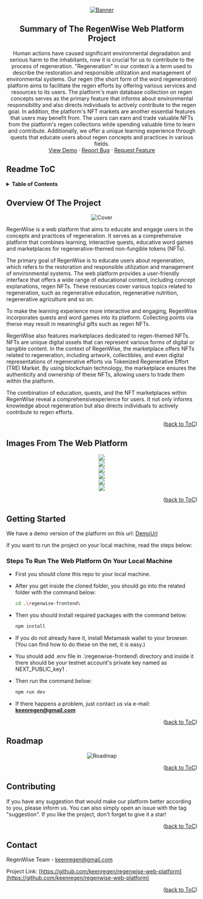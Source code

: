 <!-- PROJECT LOGO -->
<br />
<div align="center">
  <a href="https://github.com/keenregen/regenwise-web-platform">
    <img  src="/regenwise-frontend/public/read/banner0b.png" alt="Banner">
  </a>

<h2 align="center"> Summary of The RegenWise Web Platform Project</h2>

  <p align="center">
    Human actions have caused significant environmental degradation and serious harm to the inhabitants, now it is crucial for us to contribute to the process of regeneration. "Regeneration" in our context is a term used to describe the restoration and responsible utilization and management of environmental systems. Our regen (the short form of the word regeneration) platform aims to facilitate the regen efforts by offering various services and resources to its users. The platform's main database collection on regen concepts serves as the primary feature that informs about environmental responsibility and also directs individuals to actively contribute to the regen goal. In addition, the platform's NFT markets are another essential features that users may benefit from. The users can earn and trade valuable NFTs from the platform's regen collections while spending valuable time to learn and contribute. Additionally, we offer a unique learning experience through quests that educate users about regen concepts and practices in various fields.
    <br />
    <a href="https://regenwise.xyz">View Demo</a>
    ·
    <a href="https://github.com/keenregen/regenwise-web-platform/issues">Report Bug</a>
    ·
    <a href="https://github.com/keenregen/regenwise-web-platform/issues">Request Feature</a>
  </p>
</div>


## Readme ToC
<!-- TABLE OF CONTENTS -->
<details>
  <summary><strong>Table of Contents</strong></summary>
  <ol>
    <li>
      <a href="#overview-of-the-project">Overview Of The Project</a>
      <ul>
        <!-- <li><a href="#built-with">Built With</a></li> -->
       <li><a href="#images-from-the-web-platform">Images From The Web Platform</a></li>
      </ul>
    </li>
    <li>
      <a href="#getting-started">Getting Started</a>
      <ul>
        <li><a href="#steps-to-run-the-web-platform-on-your-local-machine">Steps To Run The Platform On Your Local Machine</a></li>
      </ul>
    </li>
    <li><a href="#roadmap">Roadmap</a></li>
    <li><a href="#contact">Contact</a></li>
  </ol>
</details>



<!-- ABOUT THE PROJECT -->
## Overview Of The Project
<div align="center">
<img  src="/regenwise-frontend/public/read/Cover1.png" alt="Cover">
</div>

RegenWise is a web platform that aims to educate and engage users in the concepts and practices of regeneration. It serves as a comprehensive platform that combines learning, interactive quests, educative word games and marketplaces for regenerative-themed non-fungible tokens (NFTs).

The primary goal of RegenWise is to educate users about regeneration, which refers to the restoration and responsible utilization and management of environmental systems. The web platform provides a user-friendly interface that offers a wide range of educational content, including concept explanations, regen NFTs. These resources cover various topics related to regeneration, such as regenerative education, regenerative nutrition, regenerative agriculture and so on.

To make the learning experience more interactive and engaging, RegenWise incorporates quests and word games into its platform. Collecting points via therse may result in meaningful gifts such as regen NFTs.

RegenWise also features marketplaces dedicated to regen-themed NFTs. NFTs are unique digital assets that can represent various forms of digital or tangible content. In the context of RegenWise, the marketplace offers NFTs related to regeneration, including artwork, collectibles, and even digital representations of regenerative efforts via Tokenized Regenerative Effort (TRE) Market. By using blockchain technology, the marketplace ensures the authenticity and ownership of these NFTs, allowing users to trade them within the platform.

The combination of education, quests, and the NFT marketplaces within RegenWise reveal a comprehensivexperience for users. It not only informs knowledge about regeneration but also directs individuals to actively contribute to regen efforts.

<p align="right">(<a href="#readme-toc">back to ToC</a>)</p>


<!-- IMAGES FROM THE DEMO -->
## Images From The Web Platform
<div align="center">
<img  src="/regenwise-frontend/public/read/0a.png"><br />
<img  src="/regenwise-frontend/public/read/0bu.PNG"><br />
<img  src="/regenwise-frontend/public/read/0dc.png"><br />
<img  src="/regenwise-frontend/public/read/0c.png"><br />
<img  src="/regenwise-frontend/public/read/0da.PNG"><br />
<img  src="/regenwise-frontend/public/read/0dd.png">

</div>
<p align="right">(<a href="#readme-toc">back to ToC</a>)</p>



<!-- ### Built With

 ![Typescript][Typescript]
 ![Solidity][Solidity]
 ![Next][Next]
 ![React][React]
 ![Bootstrap][Bootstrap]
 
 

<p align="right">(<a href="#readme-toc">back to ToC</a>)</p> -->




<!-- GETTING STARTED -->
## Getting Started

We have a demo version of the platform on this url: <a href="https://regenwise.xyz">DemoUrl</a>

If you want to run the project on your local machine, read the steps below:

### Steps To Run The Web Platform On Your Local Machine

* First you should clone this repo to your local machine.
* After you get inside the cloned folder, you should go into the related folder with the command below:
  ```sh
  cd .\regenwise-frontend\
  ```
* Then you should install required packages with the command below:
  ```sh
  npm install
  ```
* If you do not already have it, install Metamask wallet to your browser. (You can find how to do these on the net, it is easy.)

* You should add .env file in .\regenwise-frontend\ directory and inside it there should be your testnet account's private key named as NEXT_PUBLIC_key1 .

* Then run the command below:
  ```sh
  npm run dev
  ```
* If there happens a problem, just contact us via e-mail: <strong>keenregen@gmail.com</strong>


<p align="right">(<a href="#readme-toc">back to ToC</a>)</p>



<!-- ROADMAP -->
## Roadmap

<div align="center">
<img  src="/regenwise-frontend/public/read/RoadMap.png" alt="Roadmap">
</div>

<!-- * Finish the mvp of the Web Platform including frontend design (Almost Done)
* Get feedback from the users and improve accordingly
* Try to find funding for the project
* Explore and try some other api's for fetching the data from the chain faster
* Add new quests to the platform
* Add the Tokenized Regenerative Effort (TRE) Market as the second NFT Marketplace
* Develop a marketing strategy to promote the platform to the target audience
* Implement analytics tools to track engagement and content performance
* <strong>Finish the production version of the web platform until the first quarter of the 2024 ends</strong>
* Evaluate scalability options as the database grows
* Consider using <strong>Bacalhau</strong> for computations on the regen data
* Mobile app development -->


<p align="right">(<a href="#readme-toc">back to ToC</a>)</p>



<!-- CONTRIBUTING -->
## Contributing

If you have any suggestion that would make our platform better according to you, please inform us. You can also simply open an issue with the tag "suggestion".
If you like the project, don't forget to give it a star!

<p align="right">(<a href="#readme-toc">back to ToC</a>)</p>




<!-- CONTACT -->
## Contact

RegenWise Team - keenregen@gmail.com

Project Link: [https://github.com/keenregen/regenwise-web-platform](https://github.com/keenregen/regenwise-web-platform)

<p align="right">(<a href="#readme-toc">back to ToC</a>)</p>



<!-- MARKDOWN LINKS & IMAGES -->
<!-- https://www.markdownguide.org/basic-syntax/#reference-style-links -->
[contributors-shield]: https://img.shields.io/github/contributors/github_username/repo_name.svg?style=for-the-badge
[contributors-url]: https://github.com/regen-wise-web-platform/regenwise-web-platform/graphs/contributors
[forks-shield]: https://img.shields.io/github/forks/regen-wise-web-platform/regenwise-web-platform.svg?style=for-the-badge
[forks-url]: https://github.com/regen-wise-web-platform/regenwise-web-platform/network/members
[stars-shield]: https://img.shields.io/github/stars/regen-wise-web-platform/regenwise-web-platform.svg?style=for-the-badge
[stars-url]: https://github.com/regen-wise-web-platform/regenwise-web-platform/stargazers
[issues-shield]: https://img.shields.io/github/issues/regen-wise-web-platform/regenwise-web-platform.svg?style=for-the-badge
[issues-url]: https://github.com/regen-wise-web-platform/regenwise-web-platform/issues
[Solidity]: https://img.shields.io/badge/Solidity-363636?logo=solidity&logoColor=fff&style=for-the-badge
[Next]: https://img.shields.io/badge/next.js-000000?style=for-the-badge&logo=nextdotjs&logoColor=white
[React]: https://img.shields.io/badge/React-20232A?style=for-the-badge&logo=react&logoColor=61DAFB
[Bootstrap]: https://img.shields.io/badge/Bootstrap-563D7C?style=for-the-badge&logo=bootstrap&logoColor=white
[Typescript]: https://badges.frapsoft.com/typescript/code/typescript-125x28.png?v=101
